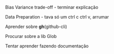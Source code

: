 Bias Variance trade-off - terminar explicação

Data Preparation - tava só um ctrl c ctrl v, arrumar

Aprender sobre **gh**(github-cli) 

Procurar sobre a lib Glob

Tentar aprender fazendo documentação